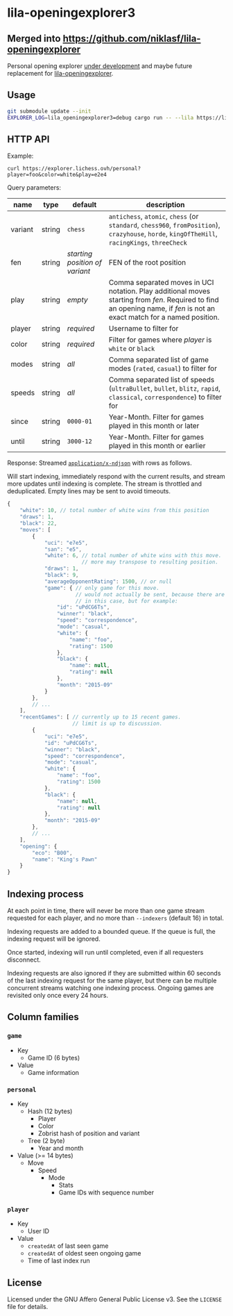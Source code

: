 lila-openingexplorer3
=====================

Merged into https://github.com/niklasf/lila-openingexplorer
-----------------------------------------------------------

Personal opening explorer
[under development](https://github.com/niklasf/lila-openingexplorer3/projects/1)
and maybe future replacement for [lila-openingexplorer](https://github.com/niklasf/lila-openingexplorer).

Usage
-----

```sh
git submodule update --init
EXPLORER_LOG=lila_openingexplorer3=debug cargo run -- --lila https://lichess:***@lichess.dev --bearer lip_***
```

HTTP API
--------

Example:

```
curl https://explorer.lichess.ovh/personal?player=foo&color=white&play=e2e4
```

Query parameters:

name | type | default | description
--- | --- | --- | ---
variant | string | `chess` | `antichess`, `atomic`, `chess` (or `standard`, `chess960`, `fromPosition`), `crazyhouse`, `horde`, `kingOfTheHill`, `racingKings`, `threeCheck`
fen | string | *starting position of variant* | FEN of the root position
play | string | *empty* | Comma separated moves in UCI notation. Play additional moves starting from *fen*. Required to find an opening name, if *fen* is not an exact match for a named position.
player | string | *required* | Username to filter for
color | string | *required* | Filter for games where *player* is `white` or `black`
modes | string | *all* | Comma separated list of game modes (`rated`, `casual`) to filter for
speeds | string | *all* | Comma separated list of speeds (`ultraBullet`, `bullet`, `blitz`, `rapid`, `classical`, `correspondence`) to filter for
since | string | `0000-01` | Year-Month. Filter for games played in this month or later
until | string | `3000-12` | Year-Month. Filter for games played in this month or earlier

Response: Streamed [`application/x-ndjson`](http://ndjson.org/)
with rows as follows.

Will start indexing, immediately respond with the current results,
and stream more updates until indexing is complete. The stream is throttled
and deduplicated. Empty lines may be sent to avoid timeouts.

```js
{
    "white": 10, // total number of white wins from this position
    "draws": 1,
    "black": 22,
    "moves": [
        {
            "uci": "e7e5",
            "san": "e5",
            "white": 6, // total number of white wins with this move.
                        // more may transpose to resulting position.
            "draws": 1,
            "black": 9,
            "averageOpponentRating": 1500, // or null
            "game": { // only game for this move.
                      // would not actually be sent, because there are multiple
                      // in this case, but for example:
                "id": "uPdCG6Ts",
                "winner": "black",
                "speed": "correspondence",
                "mode": "casual",
                "white": {
                    "name": "foo",
                    "rating": 1500
                },
                "black": {
                    "name": null,
                    "rating": null
                },
                "month": "2015-09"
            }
        },
        // ...
    ],
    "recentGames": [ // currently up to 15 recent games.
                     // limit is up to discussion.
        {
            "uci": "e7e5",
            "id": "uPdCG6Ts",
            "winner": "black",
            "speed": "correspondence",
            "mode": "casual",
            "white": {
                "name": "foo",
                "rating": 1500
            },
            "black": {
                "name": null,
                "rating": null
            },
            "month": "2015-09"
        },
        // ...
    ],
    "opening": {
        "eco": "B00",
        "name": "King's Pawn"
    }
}
```

Indexing process
----------------

At each point in time, there will never be more than one game stream requested
for each player, and no more than `--indexers` (default 16) in total.

Indexing requests are added to a bounded queue. If the queue is full,
the indexing request will be ignored.

Once started, indexing will run until completed, even if all requesters
disconnect.

Indexing requests are also ignored if they are submitted within 60 seconds of
the last indexing request for the same player, but there can be multiple
concurrent streams watching one indexing process. Ongoing games are revisited
only once every 24 hours.

Column families
---------------

### `game`

* Key
  * Game ID (6 bytes)
* Value
  * Game information

### `personal`

* Key
  * Hash (12 bytes)
    * Player
    * Color
    * Zobrist hash of position and variant
  * Tree (2 byte)
    * Year and month
* Value (>= 14 bytes)
  * Move
    * Speed
      * Mode
        * Stats
        * Game IDs with sequence number

### `player`

* Key
  * User ID
* Value
  * `createdAt` of last seen game
  * `createdAt` of oldest seen ongoing game
  * Time of last index run

License
-------

Licensed under the GNU Affero General Public License v3. See the `LICENSE` file
for details.
